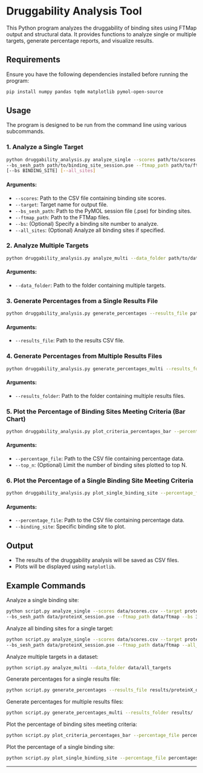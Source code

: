 # Druggability Analysis Tool

This Python program analyzes the druggability of binding sites using FTMap output and structural data. It provides functions to analyze single or multiple targets, generate percentage reports, and visualize results.

## Requirements

Ensure you have the following dependencies installed before running the program:

```sh
pip install numpy pandas tqdm matplotlib pymol-open-source
```

## Usage

The program is designed to be run from the command line using various subcommands.

### 1. Analyze a Single Target

```sh
python druggability_analysis.py analyze_single --scores path/to/scores.csv --target TARGET_NAME \
--bs_sesh_path path/to/binding_site_session.pse --ftmap_path path/to/ftmap/files \
[--bs BINDING_SITE] [--all_sites]
```

#### Arguments:
- `--scores`: Path to the CSV file containing binding site scores.
- `--target`: Target name for output file.
- `--bs_sesh_path`: Path to the PyMOL session file (.pse) for binding sites.
- `--ftmap_path`: Path to the FTMap files.
- `--bs`: (Optional) Specify a binding site number to analyze.
- `--all_sites`: (Optional) Analyze all binding sites if specified.

### 2. Analyze Multiple Targets

```sh
python druggability_analysis.py analyze_multi --data_folder path/to/data/folder
```

#### Arguments:
- `--data_folder`: Path to the folder containing multiple targets.

### 3. Generate Percentages from a Single Results File

```sh
python druggability_analysis.py generate_percentages --results_file path/to/results.csv
```

#### Arguments:
- `--results_file`: Path to the results CSV file.

### 4. Generate Percentages from Multiple Results Files

```sh
python druggability_analysis.py generate_percentages_multi --results_folder path/to/results/folder
```

#### Arguments:
- `--results_folder`: Path to the folder containing multiple results files.

### 5. Plot the Percentage of Binding Sites Meeting Criteria (Bar Chart)

```sh
python druggability_analysis.py plot_criteria_percentages_bar --percentage_file path/to/percentages.csv [--top_n N]
```

#### Arguments:
- `--percentage_file`: Path to the CSV file containing percentage data.
- `--top_n`: (Optional) Limit the number of binding sites plotted to top N.

### 6. Plot the Percentage of a Single Binding Site Meeting Criteria

```sh
python druggability_analysis.py plot_single_binding_site --percentage_file path/to/percentages.csv --binding_site BINDING_SITE
```

#### Arguments:
- `--percentage_file`: Path to the CSV file containing percentage data.
- `--binding_site`: Specific binding site to plot.

## Output

- The results of the druggability analysis will be saved as CSV files.
- Plots will be displayed using `matplotlib`.

## Example Commands

Analyze a single binding site:
```sh
python script.py analyze_single --scores data/scores.csv --target proteinX \
--bs_sesh_path data/proteinX_session.pse --ftmap_path data/ftmap --bs 3
```

Analyze all binding sites for a single target:
```sh
python script.py analyze_single --scores data/scores.csv --target proteinX \
--bs_sesh_path data/proteinX_session.pse --ftmap_path data/ftmap --all_sites
```

Analyze multiple targets in a dataset:
```sh
python script.py analyze_multi --data_folder data/all_targets
```

Generate percentages for a single results file:
```sh
python script.py generate_percentages --results_file results/proteinX_drug_analysis_output.csv
```

Generate percentages for multiple results files:
```sh
python script.py generate_percentages_multi --results_folder results/
```

Plot the percentage of binding sites meeting criteria:
```sh
python script.py plot_criteria_percentages_bar --percentage_file percentages/proteinX_percentage.csv
```

Plot the percentage of a single binding site:
```sh
python script.py plot_single_binding_site --percentage_file percentages/proteinX_percentage.csv --binding_site binding_site.3
```

---


